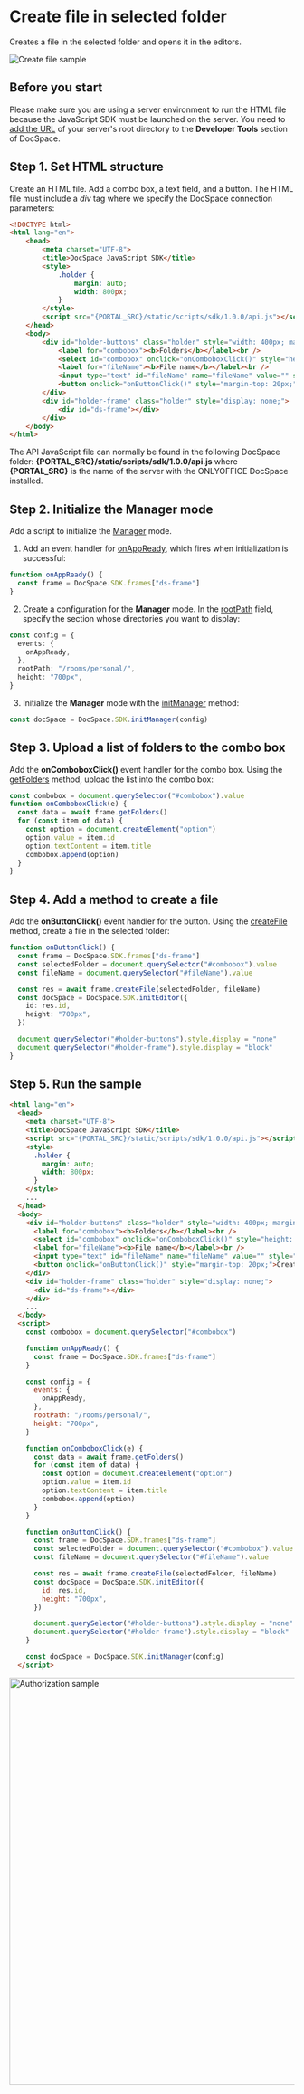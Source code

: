 # Create file in selected folder

Creates a file in the selected folder and opens it in the editors.

![Create file sample](/assets/images/docspace/js-sdk-create-file.svg)

## Before you start

Please make sure you are using a server environment to run the HTML file because the JavaScript SDK must be launched on the server.
You need to [add the URL](../../docspace/javascript-sdk/get-started/basic-concepts.md#step-1-specifying-the-docspace-url) of your server's root directory to the **Developer Tools** section of DocSpace.

## Step 1. Set HTML structure

Create an HTML file. Add a combo box, a text field, and a button. The HTML file must include a *div* tag where we specify the DocSpace connection parameters:

``` html
<!DOCTYPE html>
<html lang="en">
    <head>
        <meta charset="UTF-8">
        <title>DocSpace JavaScript SDK</title>
        <style>
            .holder {
                margin: auto;
                width: 800px;
            }
        </style>
        <script src="{PORTAL_SRC}/static/scripts/sdk/1.0.0/api.js"></script>
    </head>
    <body>
        <div id="holder-buttons" class="holder" style="width: 400px; margin-top: 300px;">
            <label for="combobox"><b>Folders</b></label><br />
            <select id="combobox" onclick="onComboboxClick()" style="height: 25px; width: 405px;"></select><br />
            <label for="fileName"><b>File name</b></label><br />
            <input type="text" id="fileName" name="fileName" value="" style="width: 400px;"><br />
            <button onclick="onButtonClick()" style="margin-top: 20px;">Create File</button>
        </div>
        <div id="holder-frame" class="holder" style="display: none;">
            <div id="ds-frame"></div>
        </div>
    </body>
</html>
```

The API JavaScript file can normally be found in the following DocSpace folder: **\{PORTAL_SRC\}/static/scripts/sdk/1.0.0/api.js** where **\{PORTAL_SRC\}** is the name of the server with the ONLYOFFICE DocSpace installed.

## Step 2. Initialize the Manager mode

Add a script to initialize the [Manager](../../docspace/javascript-sdk/usage-sdk/initialization-modes/manager.md) mode.

1. Add an event handler for [onAppReady](../../docspace/javascript-sdk/usage-sdk/events.md#onappready), which fires when initialization is successful:

``` ts
function onAppReady() {
  const frame = DocSpace.SDK.frames["ds-frame"]
}
```

2. Create a configuration for the **Manager** mode. In the [rootPath](../../docspace/javascript-sdk/usage-sdk/config.md#rootpath) field, specify the section whose directories you want to display:

``` ts
const config = {
  events: {
    onAppReady,
  },
  rootPath: "/rooms/personal/",
  height: "700px",
}
```

3. Initialize the **Manager** mode with the [initManager](../../docspace/javascript-sdk/usage-sdk/methods.md#initmanager) method:

``` ts
const docSpace = DocSpace.SDK.initManager(config)
```

## Step 3. Upload a list of folders to the combo box

Add the **onComboboxClick()** event handler for the combo box. Using the [getFolders](../../docspace/javascript-sdk/usage-sdk/methods.md#getfolders) method, upload the list into the combo box:

``` ts
const combobox = document.querySelector("#combobox").value
function onComboboxClick(e) {
  const data = await frame.getFolders()
  for (const item of data) {
    const option = document.createElement("option")
    option.value = item.id
    option.textContent = item.title
    combobox.append(option)
  }
}
```

## Step 4. Add a method to create a file

Add the **onButtonClick()** event handler for the button. Using the [createFile](../../docspace/javascript-sdk/usage-sdk/methods.md#createfile) method, create a file in the selected folder:

``` ts
function onButtonClick() {
  const frame = DocSpace.SDK.frames["ds-frame"]
  const selectedFolder = document.querySelector("#combobox").value
  const fileName = document.querySelector("#fileName").value

  const res = await frame.createFile(selectedFolder, fileName)
  const docSpace = DocSpace.SDK.initEditor({
    id: res.id,
    height: "700px",
  })

  document.querySelector("#holder-buttons").style.display = "none"
  document.querySelector("#holder-frame").style.display = "block"
}
```

## Step 5. Run the sample

``` html
<html lang="en">
  <head>
    <meta charset="UTF-8">
    <title>DocSpace JavaScript SDK</title>
    <script src="{PORTAL_SRC}/static/scripts/sdk/1.0.0/api.js"></script>
    <style>
      .holder {
        margin: auto;
        width: 800px;
      }
    </style>
    ...
  </head>
  <body>
    <div id="holder-buttons" class="holder" style="width: 400px; margin-top: 300px;">
      <label for="combobox"><b>Folders</b></label><br />
      <select id="combobox" onclick="onComboboxClick()" style="height: 25px; width: 405px;"></select><br />
      <label for="fileName"><b>File name</b></label><br />
      <input type="text" id="fileName" name="fileName" value="" style="width: 400px;"><br />
      <button onclick="onButtonClick()" style="margin-top: 20px;">Create File</button>
    </div>
    <div id="holder-frame" class="holder" style="display: none;">
      <div id="ds-frame"></div>
    </div>
    ...
  </body>
  <script>
    const combobox = document.querySelector("#combobox")

    function onAppReady() {
      const frame = DocSpace.SDK.frames["ds-frame"]
    }

    const config = {
      events: {
        onAppReady,
      },
      rootPath: "/rooms/personal/",
      height: "700px",
    }

    function onComboboxClick(e) {
      const data = await frame.getFolders()
      for (const item of data) {
        const option = document.createElement("option")
        option.value = item.id
        option.textContent = item.title
        combobox.append(option)
      }
    }

    function onButtonClick() {
      const frame = DocSpace.SDK.frames["ds-frame"]
      const selectedFolder = document.querySelector("#combobox").value
      const fileName = document.querySelector("#fileName").value

      const res = await frame.createFile(selectedFolder, fileName)
      const docSpace = DocSpace.SDK.initEditor({
        id: res.id,
        height: "700px",
      })

      document.querySelector("#holder-buttons").style.display = "none"
      document.querySelector("#holder-frame").style.display = "block"
    }

    const docSpace = DocSpace.SDK.initManager(config)
  </script>
```

<img alt="Authorization sample" src="/assets/images/docspace/gifs/js-sdk-create-file.gif" width="720px" />
